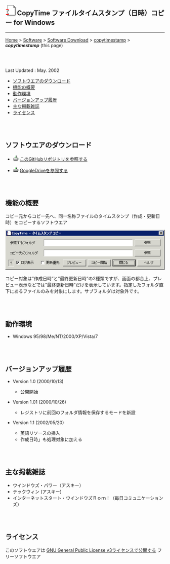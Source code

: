 ## ![icon](readme_pics/softdown-ico-copytime.gif) CopyTime ファイルタイムスタンプ（日時）コピー for Windows<!-- omit in toc -->

---
[Home](https://oasis3855.github.io/webpage/) > [Software](https://oasis3855.github.io/webpage/software/index.html) > [Software Download](https://oasis3855.github.io/webpage/software/software-download.html) > [copytimestamp](../ddisk/README.md) > ***copytimestamp*** (this page)

<br />
<br />

Last Updated : May. 2002

- [ソフトウエアのダウンロード](#ソフトウエアのダウンロード)
- [機能の概要](#機能の概要)
- [動作環境](#動作環境)
- [バージョンアップ履歴](#バージョンアップ履歴)
- [主な掲載雑誌](#主な掲載雑誌)
- [ライセンス](#ライセンス)

<br />
<br />

## ソフトウエアのダウンロード

- ![download icon](../readme_pics/soft-ico-download-darkmode.gif)   [このGitHubリポジトリを参照する](../copytimestamp/download) 

- ![download icon](../readme_pics/soft-ico-download-darkmode.gif)   [GoogleDriveを参照する](https://drive.google.com/drive/folders/0B7BSijZJ2TAHMzgxMzVhMTktZGM4Yi00YzdkLTllYTEtZDc5ZDc3MzU2ZDg5?resourcekey=0-9QMYmEY8DxXdWKqeq2goEQ)

<br />
<br />

## 機能の概要

コピー元からコピー先へ、同一名称ファイルのタイムスタンプ（作成・更新日時）をコピーするソフトウエア

![メインダイアログ](readme_pics/soft-copytime.gif)

コピー対象は”作成日時”と”最終更新日時”の2種類ですが、画面の都合上、プレビュー表示などでは”最終更新日時”だけを表示しています。指定したフォルダ直下にあるファイルのみを対象にします。サブフォルダは対象外です。

<br />
<br />

## 動作環境

- Windows 95/98/Me/NT/2000/XP/Vista/7 

<br />
<br />

## バージョンアップ履歴

- Version 1.0 (2000/10/13)

  - 公開開始 

- Version 1.01 (2000/10/26)

  - レジストリに前回のフォルダ情報を保存するモードを新設 

- Version 1.1 (2002/05/20)

  - 英語リソースの挿入 
  - 作成日時」も処理対象に加える 

<br />
<br />

## 主な掲載雑誌

- ウインドウズ・パワー（アスキー） 
- テックウィン (アスキー) 
- インターネットスタート・ウインドウズＲｏｍ！（毎日コミュニケーションズ） 

<br />
<br />

## ライセンス

このソフトウエアは [GNU General Public License v3ライセンスで公開する](https://gpl.mhatta.org/gpl.ja.html) フリーソフトウエア

